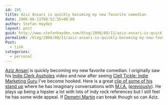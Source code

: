 ```yaml
---
id: 195
title: Aziz Ansari is quickly becoming my new favorite comedian
date: 2006-08-11T08:52:55+00:00
author: Stefan Hayden
layout: post
guid: http://www.stefanhayden.com/blog/2006/08/11/aziz-ansari-is-quickly-becoming-my-new-favorite-comedian/
permalink: /blog/2006/08/11/aziz-ansari-is-quickly-becoming-my-new-favorite-comedian/
Post:
  - link
categories:
  - personal
---
```

<span id="vidDescRemain" style="display: inline"><a href="http://www.azizisbored.com/">Aziz Ansari</a>  is quickly becoming my new favorite comedian. I originally saw his <a href="https://www.youtube.com/watch?v=LS4xTZUoyCQ&mode=related&search=">Indie Clerk Assholes</a> video and now after seeing <a href="https://www.youtube.com/watch?v=vD6bI7ziGPk&mode=related&search=">Clell Tickle: Indie Marketing Guru</a> I've become hooked. Here is a great <a href="https://www.youtube.com/watch?v=QcgvGqo_OUI&NR">clip of some of his stand up</a>  where he has imaginary conversations with <a href="http://www.myspace.com/mia">M.I.A.</a>   (<a href="http://www.stefanhayden.com/blog/2005/03/18/mia-maya-arulpragasam/">previously</a>). He plays up being a hipster a lot with lots of indy rock references but I still feel he has some wide appeal. If <a href="http://www.demetrimartin.com/">Demetri Martin</a>    can break though so can Aziz.</span>